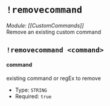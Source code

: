 # `!removecommand`
*Module: [[CustomCommands]]*<br>
Remove an existing custom command
## `!removecommand <command>`
#### command
existing command or regEx to remove
- Type: `STRING`
- Required: `true`